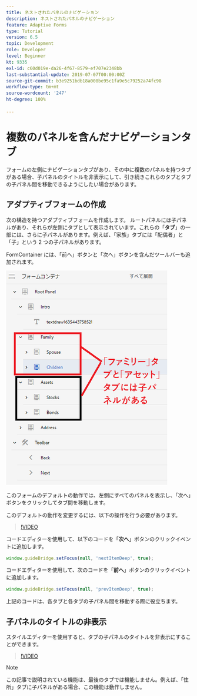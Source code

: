 ```yaml
---
title: ネストされたパネルのナビゲーション
description: ネストされたパネルのナビゲーション
feature: Adaptive Forms
type: Tutorial
version: 6.5
topic: Development
role: Developer
level: Beginner
kt: 9335
exl-id: c60d019e-da26-4f67-8579-ef707e2348bb
last-substantial-update: 2019-07-07T00:00:00Z
source-git-commit: b3e9251bdb18a008be95c1fa9e5c79252a74fc98
workflow-type: tm+mt
source-wordcount: '247'
ht-degree: 100%

---
```


# 複数のパネルを含んだナビゲーションタブ

フォームの左側にナビゲーションタブがあり、その中に複数のパネルを持つタブがある場合、子パネルのタイトルを非表示にして、引き続きこれらのタブとタブの子パネル間を移動できるようにしたい場合があります。

## アダプティブフォームの作成

次の構造を持つアダプティブフォームを作成します。 ルートパネルには子パネルがあり、それらが左側にタブとして表示されています。これらの「**タブ**」の一部には、さらに子パネルがあります。例えば、「家族」タブには「配偶者」と「子」という 2 つの子パネルがあります。

FormContainer には、「前へ」ボタンと「次へ」ボタンを含んだツールバーも追加されます。

![toolbar-spacing](assets/multiple-panels.png)



このフォームのデフォルトの動作では、左側にすべてのパネルを表示し、「次へ」ボタンをクリックしてタブ間を移動します。

このデフォルトの動作を変更するには、以下の操作を行う必要があります。

>[!VIDEO](https://video.tv.adobe.com/v/338369?quality=12&learn=on)


コードエディターを使用して、以下のコードを「**次へ**」ボタンのクリックイベントに追加します。

```javascript
window.guideBridge.setFocus(null, 'nextItemDeep', true);
```

コードエディターを使用して、次のコードを「**前へ**」ボタンのクリックイベントに追加します。

```javascript
window.guideBridge.setFocus(null, 'prevItemDeep', true);
```

上記のコードは、各タブと各タブの子パネル間を移動する際に役立ちます。

## 子パネルのタイトルの非表示

スタイルエディターを使用すると、タブの子パネルのタイトルを非表示にすることができます。

>[!VIDEO](https://video.tv.adobe.com/v/338370?quality=12&learn=on)

>[!NOTE]
>
>この記事で説明されている機能は、最後のタブでは機能しません。例えば、「住所」タブに子パネルがある場合、この機能は動作しません。
